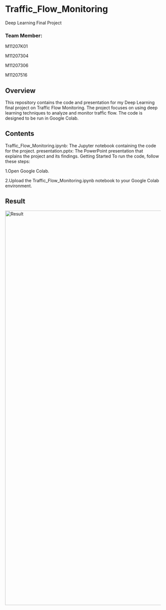 # Traffic_Flow_Monitoring
Deep Learning Final Project

### Team Member:

M11207K01

M11207304

M11207306

M11207516

## Overview
This repository contains the code and presentation for my Deep Learning final project on Traffic Flow Monitoring. The project focuses on using deep learning techniques to analyze and monitor traffic flow. The code is designed to be run in Google Colab.

## Contents
Traffic_Flow_Monitoring.ipynb: The Jupyter notebook containing the code for the project.
presentation.pptx: The PowerPoint presentation that explains the project and its findings.
Getting Started
To run the code, follow these steps:

1.Open Google Colab.

2.Upload the Traffic_Flow_Monitoring.ipynb notebook to your Google Colab environment.

## Result

<img width="1278" alt="Result" src="https://github.com/minghsuihuang/Traffic_Flow_Monitoring/assets/145117810/57f0de1f-acc4-4b3f-9664-550b007c0d32">
